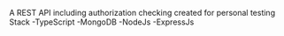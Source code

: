 A REST API including authorization checking created for personal testing
Stack 
-TypeScript
-MongoDB
-NodeJs
-ExpressJs

